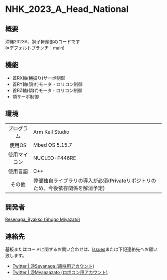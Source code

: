 # NHK_2023_A_Head_National

## 概要
沖縄2023A、獅子舞頭部のコードです<br>
(※デフォルトブランチ：main)

## 機能
- 首RX軸(横振り)サーボ制御
- 首RY軸(頷き)モータ・ロリコン制御
- 首RZ軸(傾げ)モータ・ロリコン制御
- 顎サーボ制御

## 環境
|          |     |
|   :-:    | --- |
| プログラム | Arm Keil Studio |
| 使用OS | Mbed OS 5.15.7 |
| 使用マイコン | NUCLEO-F446RE |
| 使用言語    | C++ |
| その他   | 弊部独自ライブラリの導入が必須(Privateリポジトリのため、今後依存関係を解消予定) |

## 開発者
[Resenaga_Byakko (Shogo Miyazato)](https://github.com/ByakkoMatsumiya)

## 連絡先
基板またはコードに関するお問い合わせは、[Issues](https://github.com/NITOkC-Robocon/NITOC-Robocon_HP/issues)または下記連絡先へお願い致します。
- [Twitter | @Seyanaga (趣味用アカウント)](https://twitter.com/Seyanaga)
- [Twitter | @Myaaaazato (ロボコン用アカウント)](https://twitter.com/Myaaaazato)
